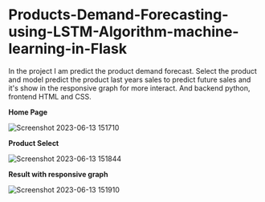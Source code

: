 # Products-Demand-Forecasting-using-LSTM-Algorithm-machine-learning-in-Flask
In the project I am predict the product demand forecast. Select the product and model predict the product last years sales to predict future sales and it's show in the responsive graph for more interact. And backend python, frontend HTML and CSS.

<b>Home Page</b>

![Screenshot 2023-06-13 151710](https://github.com/Bala-V22/Products-Demand-Forecasting-using-LSTM-Algorithm-machine-learning-in-Flask/assets/134045414/92d7d0a5-f4e6-4bf5-8410-eae076c532be)

<b>Product Select</b>

![Screenshot 2023-06-13 151844](https://github.com/Bala-V22/Products-Demand-Forecasting-using-LSTM-Algorithm-machine-learning-in-Flask/assets/134045414/51301367-6af9-4ddd-9882-5ce92aa1bd8d)

<b>Result with responsive graph</b>

![Screenshot 2023-06-13 151910](https://github.com/Bala-V22/Products-Demand-Forecasting-using-LSTM-Algorithm-machine-learning-in-Flask/assets/134045414/2bebe53b-6a0b-4740-9c58-b4a1daa39741)
